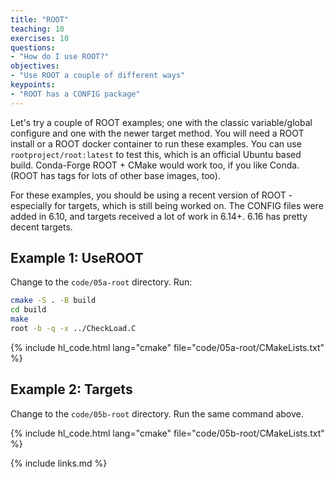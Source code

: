 ```yaml
---
title: "ROOT"
teaching: 10
exercises: 10
questions:
- "How do I use ROOT?"
objectives:
- "Use ROOT a couple of different ways"
keypoints:
- "ROOT has a CONFIG package"
---
```


Let's try a couple of ROOT examples; one with the classic variable/global configure and one with the
newer target method. You will need a ROOT install or a ROOT docker container to run these examples.
You can use `rootproject/root:latest` to test this, which is an official
Ubuntu based build. Conda-Forge ROOT + CMake would work too, if you like Conda. (ROOT has tags for
lots of other base images, too).

For these examples, you should be using a recent version of ROOT - especially for targets, which is
still being worked on. The CONFIG files were added in 6.10, and targets received a lot of work in
6.14+. 6.16 has pretty decent targets.

## Example 1: UseROOT

Change to the `code/05a-root` directory.  Run:

```bash
cmake -S . -B build
cd build
make
root -b -q -x ../CheckLoad.C
```

{% include hl_code.html lang="cmake" file="code/05a-root/CMakeLists.txt" %}



## Example 2: Targets

Change to the `code/05b-root` directory. Run the same command above.

{% include hl_code.html lang="cmake" file="code/05b-root/CMakeLists.txt" %}

{% include links.md %}
